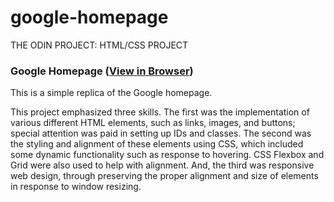 # google-homepage
THE ODIN PROJECT: HTML/CSS PROJECT

### Google Homepage ([View in Browser](https://christian-ortega.github.io/google-homepage/))

This is a simple replica of the Google homepage.

This project emphasized three skills. The first was the implementation of various different HTML elements, such as links, images, and buttons; special attention was paid in setting up IDs and classes. The second was the styling and alignment of these elements using CSS, which included some dynamic functionality such as response to hovering. CSS Flexbox and Grid were also used to help with alignment. And, the third was responsive web design, through preserving the proper alignment and size of elements in response to window resizing.
